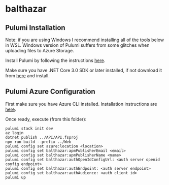 # balthazar

## Pulumi Installation

Note: if you are using Windows I recommend installing all of the tools below in WSL. Windows version of Pulumi suffers from some glitches when uploading files to Azure Storage.

Install Pulumi by following the instructions [here](https://www.pulumi.com/docs/get-started/azure/install-pulumi/).

Make sure you have .NET Core 3.0 SDK or later installed, if not download it from [here](https://dotnet.microsoft.com/download) and install.

## Pulumi Azure Configuration

First make sure you have Azure CLI installed. Installation instructions are [here](https://docs.microsoft.com/en-us/cli/azure/install-azure-cli?view=azure-cli-latest).

Once ready, execute (from this folder):
```
pulumi stack init dev
az login
dotnet publish ../API/API.fsproj
npm run build --prefix ../Web
pulumi config set azure:location <location>
pulumi config set balthazar:apmPublisherEmail <email>
pulumi config set balthazar:apmPublisherName <name>
pulumi config set balthazar:authOpenIdConfigUrl: <auth server openid config endpoint>
pulumi config set balthazar:authEndpoint: <auth server endpoint>
pulumi config set balthazar:authAudience: <auth client id>
pulumi up
```

